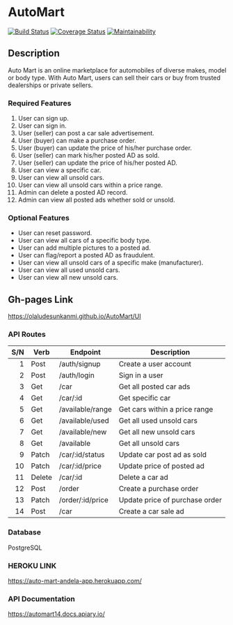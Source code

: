 # AutoMart

[![Build Status](https://travis-ci.org/olaludesunkanmi/AutoMart.svg?branch=develop)](https://travis-ci.org/olaludesunkanmi/AutoMart)
[![Coverage Status](https://coveralls.io/repos/github/olaludesunkanmi/AutoMart/badge.svg?branch=develop)](https://coveralls.io/github/olaludesunkanmi/AutoMart?branch=develop)
[![Maintainability](https://api.codeclimate.com/v1/badges/65b647ee1e9958a0937a/maintainability)](https://codeclimate.com/github/olaludesunkanmi/AutoMart/maintainability)

## Description
Auto Mart is an online marketplace for automobiles of diverse makes, model or body type. With
Auto Mart, users can sell their cars or buy from trusted dealerships or private sellers.

### Required Features
1. User can sign up.
2. User can sign in.
3. User (seller) can post a car sale advertisement.
4. User (buyer) can make a purchase order.
5. User (buyer) can update the price of his/her purchase order.
6. User (seller) can mark his/her posted AD as sold.
7. User (seller) can update the price of his/her posted AD.
8. User can view a specific car.
9. User can view all unsold cars.
10. User can view all unsold cars within a price range.
11. Admin can delete a posted AD record.
12. Admin can view all posted ads whether sold or unsold.

### Optional Features
- User can reset password.
- User can view all cars of a specific body type.
- User can add multiple pictures to a posted ad.
- User can flag/report a posted AD as fraudulent.
- User can view all unsold cars of a specific make (manufacturer).
- User can view all used unsold cars.
- User can view all new unsold cars.

## Gh-pages Link
https://olaludesunkanmi.github.io/AutoMart/UI

### API Routes
S/N | Verb   | Endpoint         | Description                    |
---:| -------|------------------|--------------------------------|
  1 | Post   | /auth/signup     | Create a user account          |
  2 | Post   | /auth/login      | Sign in a user                 |
  3 | Get    | /car             | Get all posted car ads         |
  4 | Get    | /car/:id         | Get specific car               |
  5 | Get    | /available/range | Get cars within a price range  |
  6 | Get    | /available/used  | Get all used unsold cars       |
  7 | Get    | /available/new   | Get all new unsold cars        |
  8 | Get    | /available       | Get all unsold cars            |
  9 | Patch  | /car/:id/status  | Update car post ad as sold     |
  10| Patch  | /car/:id/price   | Update price of posted ad      |
  11| Delete | /car/:id         | Delete a car ad                |
  12| Post   | /order           | Create a purchase order        |
  13| Patch  | /order/:id/price | Update price of purchase order |
  14| Post   | /car             | Create a car sale ad           |

### Database
 PostgreSQL

### HEROKU LINK
https://auto-mart-andela-app.herokuapp.com/

### API Documentation
https://automart14.docs.apiary.io/